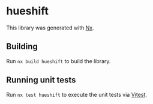 # hueshift

This library was generated with [Nx](https://nx.dev).

## Building

Run `nx build hueshift` to build the library.

## Running unit tests

Run `nx test hueshift` to execute the unit tests via [Vitest](https://vitest.dev/).
